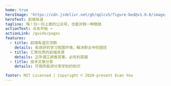 ```yaml
---
home: true
heroImage: 'https://cdn.jsdelivr.net/gh/qqlcx5/figure-bed@v1.0.0/image/qc-play.png'
heroText: 前端有道
tagline: 嗨！扫一扫上面的公众号，也是对我一种鼓励
actionText: 点击开始 →
actionLink: /guide/pages
features:
  - title: 前端有道交流群
    details: 有良好的学习氛围环境，解决职业中的困扰
  - title: 汇聚优质的前端资源
    details: 正所谓工欲善其事，必先利其器
  - title: 技术文章分享
    details: 尽我所能讲分享学到的知识

footer: MIT Licensed | Copyright © 2020-present Evan You
---
```

